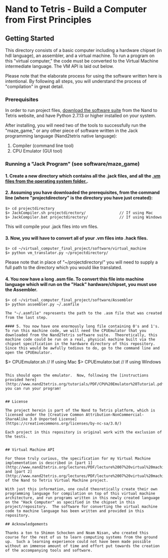 # Nand to Tetris - Build a Computer from First Principles 

## Getting Started 

This directory consists of a basic computer including a hardware chipset (in hdl language), an assembler, and a virtual machine.  To run a program on this "virtual computer," the code must be converted to the Virtual Machine intermediate language.  The VM API is laid out below.

Please note that the elaborate process for using the software written here is intentional.  By following all steps, you will understand the process of "compilation" in great detail.


### Prerequisites

In order to run project files, [download the software suite](http://www.nand2tetris.org/software.php) from the Nand to Tetris website, and have Python 2.7.13 or higher installed on your system.

After installing, you will need two of the tools to successfully run the "maze_game," or any other piece of software written in the Jack programming language (Nand2tetris native language):

1. Compiler (command line tool)
2. CPU Emulator (GUI tool)

### Running a "Jack Program" (see software/maze_game)

#### 1. Create a new directory which contains all the .jack files, and all the [.vm files from the operating system folder.](https://github.com/zachgoll/finance_to_code/tree/master/cs50/virtual_computer_final_project/software/operating_system). 
#### 2. Assuming you have downloaded the prerequisites, from the command line (where "projectdirectory" is the directory you have just created): 

```
$> cd projectdirectory
$> JackCompiler.sh projectdirectory/               // If using Mac 
$> JackCompiler.bat projectdirectory/              // If using Windows
```

This will compile your .jack files into vm files. 

#### 3. Now, you will have to convert all of your .vm files into .hack files.

``` 
$> cd ~/virtual_computer_final_project/software/virtual_machine
$> python vm_translator.py ~/projectdirectory/
```

Please note that in place of "~/projectdirectory/" you will need to supply a full path to the directory which you would like translated.

#### 4. You now have a long .asm file.  To convert this file into machine language which will run on the "Hack" hardware/chipset,  you must use the Assembler. 

``` 
$> cd ~/virtual_computer_final_project/software/Assembler
$> python assembler.py ~/.asmfile

The "~/.asmfile" represents the path to the .asm file that was created from the last step.

#### 5. You now have one enormously long file containing 0's and 1's.  To run this machine code, we will need the CPUEmulator that you downloaded from the Nand2Tetris software suite.  Theoretically, this machine code could be run on a real, physical machine built via the chipset specification in the hardware directory of this repository.  Since this would be awfully tedious to do, go to the command line and open the CPUEmulator.

```
$> CPUEmulator.sh    // If using Mac
$> CPUEmulator.bat   // If using Windows 
```

This should open the emulator.  Now, following the [instructions provided here](http://www.nand2tetris.org/tutorials/PDF/CPU%20Emulator%20Tutorial.pdf), you can run your program!


## License 

The project herein is part of the Nand to Tetris platform, which is licensed under the [Creative Common Attribution-NonCommercial-ShareAlike 3.0 Unported License](https://creativecommons.org/licenses/by-nc-sa/3.0/)

Each project in this repository is original work with the exclusion of the tests. 


## Virtual Machine API 

For those truly curious, the specification for my Virtual Machine implementation is described in [part 1](http://www.nand2tetris.org/lectures/PDF/lecture%2007%20virtual%20machine%20I.pdf) and [part 2](http://www.nand2tetris.org/lectures/PDF/lecture%2007%20virtual%20machine%20I.pdf) of the Nand to Tetris Virtual Machine project.

With just this information, one could theoretically create their own programming language for compilation on top of this virtual machine architecture, and run programs written in this newly created language on the "Hack Computer" as specified in the chipset in this project/repository.  The software for converting the virtual machine code to machine language has been written and provided in this repository.

## Acknowledgements 

Thanks a ton to Shimon Schocken and Noam Nisan, who created this course for the rest of us to learn computing systems from the ground up.  Such a learning experience could not have been made possible without an immense amount of time and effort put towards the creation of the accompanying tools and software.


